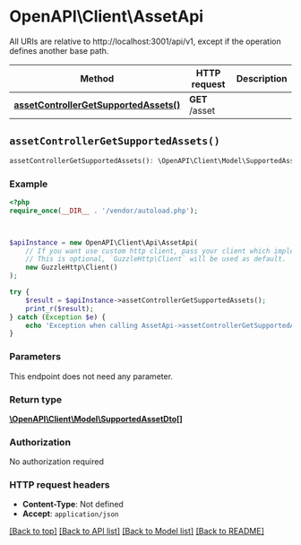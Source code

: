 # OpenAPI\Client\AssetApi

All URIs are relative to http://localhost:3001/api/v1, except if the operation defines another base path.

| Method | HTTP request | Description |
| ------------- | ------------- | ------------- |
| [**assetControllerGetSupportedAssets()**](AssetApi.md#assetControllerGetSupportedAssets) | **GET** /asset |  |


## `assetControllerGetSupportedAssets()`

```php
assetControllerGetSupportedAssets(): \OpenAPI\Client\Model\SupportedAssetDto[]
```



### Example

```php
<?php
require_once(__DIR__ . '/vendor/autoload.php');



$apiInstance = new OpenAPI\Client\Api\AssetApi(
    // If you want use custom http client, pass your client which implements `GuzzleHttp\ClientInterface`.
    // This is optional, `GuzzleHttp\Client` will be used as default.
    new GuzzleHttp\Client()
);

try {
    $result = $apiInstance->assetControllerGetSupportedAssets();
    print_r($result);
} catch (Exception $e) {
    echo 'Exception when calling AssetApi->assetControllerGetSupportedAssets: ', $e->getMessage(), PHP_EOL;
}
```

### Parameters

This endpoint does not need any parameter.

### Return type

[**\OpenAPI\Client\Model\SupportedAssetDto[]**](../Model/SupportedAssetDto.md)

### Authorization

No authorization required

### HTTP request headers

- **Content-Type**: Not defined
- **Accept**: `application/json`

[[Back to top]](#) [[Back to API list]](../../README.md#endpoints)
[[Back to Model list]](../../README.md#models)
[[Back to README]](../../README.md)
